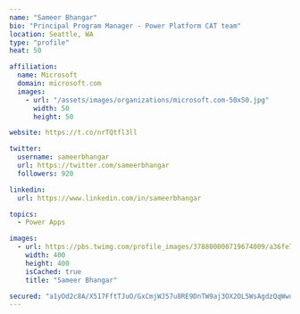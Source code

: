 ```yaml
---
name: "Sameer Bhangar"
bio: "Principal Program Manager - Power Platform CAT team"
location: Seattle, WA
type: "profile"
heat: 50

affiliation:
  name: Microsoft
  domain: microsoft.com
  images:
    - url: "/assets/images/organizations/microsoft.com-50x50.jpg"
      width: 50
      height: 50

website: https://t.co/nrTQtfl3ll

twitter:
  username: sameerbhangar
  url: https://twitter.com/sameerbhangar
  followers: 920

linkedin:
  url: https://www.linkedin.com/in/sameerbhangar

topics:
  - Power Apps

images:
  - url: https://pbs.twimg.com/profile_images/378800000719674009/a36fe7ddfab1778b76e5793772e43798_400x400.jpeg
    width: 400
    height: 400
    isCached: true
    title: "Sameer Bhangar"

secured: "a1yOd2c8A/X517FftTJuO/GxCmjWJ57u8RE9DnTW9aj3OX2OL5WsAgdzQqWwukps3ncAgtRcZ8ZRYiYDa3A4s91u0sV+0f3MD/hkG9cw62Wxt29KMnLEjEzMmck6CjiVO/th1MWUHZt8wFZWKJ2OSV1TKkphzcgC4xYU0jfoByH3og/R8aqiB/1wDrN2ocSYGPLVRMgn5RsIE+2NhlhfAzKoiU8j6bFU7J1JjESOsMNCGrwSvF5tmI/IkY/5vt1FZTI2dyiy5a6CsciHhl4l9+XmnRpQJbOeTc2Mcc8umtwHsxkrnoDljsQ4CZ9tIR6KnUdcMuaxCr3XFXAchJy4sojuY+hIg1VG9hxbhtCrgC4L6f4LarMeF+SQRuvmEgrw1E/X6xtUGPfR6pf9ucDa/w==;rrBR99cJo1zo+kXdTjnUNw=="
---
```


